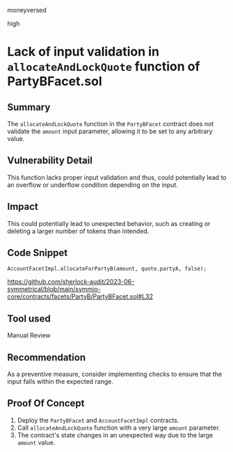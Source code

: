 moneyversed

high

# Lack of input validation in `allocateAndLockQuote` function of PartyBFacet.sol

## Summary

The `allocateAndLockQuote` function in the `PartyBFacet` contract does not validate the `amount` input parameter, allowing it to be set to any arbitrary value.

## Vulnerability Detail

This function lacks proper input validation and thus, could potentially lead to an overflow or underflow condition depending on the input. 

## Impact 

This could potentially lead to unexpected behavior, such as creating or deleting a larger number of tokens than intended.

## Code Snippet

```solidity
AccountFacetImpl.allocateForPartyB(amount, quote.partyA, false);
```

https://github.com/sherlock-audit/2023-06-symmetrical/blob/main/symmio-core/contracts/facets/PartyB/PartyBFacet.sol#L32

## Tool used

Manual Review

## Recommendation

As a preventive measure, consider implementing checks to ensure that the input falls within the expected range.

## Proof Of Concept
 
1. Deploy the `PartyBFacet` and `AccountFacetImpl` contracts.
2. Call `allocateAndLockQuote` function with a very large `amount` parameter.
3. The contract's state changes in an unexpected way due to the large `amount` value.
